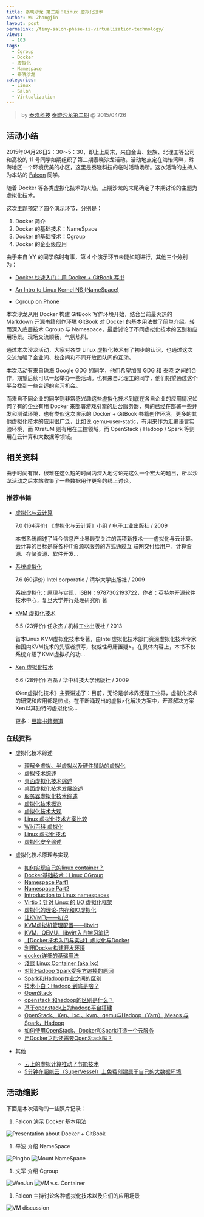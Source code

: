 ```yaml
---
title: 泰晓沙龙 第二期：Linux 虚拟化技术
author: Wu Zhangjin
layout: post
permalink: /tiny-salon-phase-ii-virtualization-technology/
views:
  - 103
tags:
  - Cgroup
  - Docker
  - 虚拟化
  - Namespace
  - 泰晓沙龙
categories:
  - Linux
  - Salon
  - Virtualization
---
```


> by [泰晓科技][1]
> [泰晓沙龙第二期][2] @ 2015/04/26


## 活动小结

2015年04月26日2：30～5：30，即上上周末，来自金山、魅族、北理工等公司和高校的 11 号同学如期组织了第二期泰晓沙龙活动。活动地点定在海怡湾畔，珠海地区一个环境优美的小区，这里是泰晓科技的临时活动场所。这次活动的主持人为本站的 [Falcon][3] 同学。

随着 Docker 等各类虚拟化技术的火热，上期沙龙的末尾确定了本期讨论的主题为虚拟化技术。

这次主题预定了四个演示环节，分别是：

  1. Docker 简介
  2. Docker 的基础技术：NameSpace
  3. Docker 的基础技术：Cgroup
  4. Docker 的企业级应用

由于来自 YY 的同学临时有事，第 4 个演示环节未能如期进行，其他三个分别为：

  * [Docker 快速入门：用 Docker + GitBook 写书][4]
  * [An Intro to Linux Kernel NS (NameSpace)][5]

  * [Cgroup on Phone][6]

本次沙龙从用 Docker 构建 GitBook 写作环境开始，结合当前最火热的 Markdown 开源书籍创作环境 GitBook 对 Docker 的基本用法做了简单介绍。转而深入底层技术 Cgroup 与 Namespace，最后讨论了不同虚拟化技术的区别和应用场景。现场交流顺畅，气氛热烈。

通过本次沙龙活动，大家对各类 Linux 虚拟化技术有了初步的认识，也通过这次交流加强了企业间、校企间和不同开放团队间的互动。

本次活动有来自珠海 Google GDG 的同学，他们希望加强 GDG 和 [泰晓][1] 之间的合作，期望后续可以一起举办一些活动。也有来自北理工的同学，他们期望通过这个平台找到一些合适的实习机会。

而来自不同企业的同学则非常感兴趣这些虚拟化技术到底在各自企业的应用情况如何？有的企业有用 Docker 来部署游戏引擎的后台服务器，有的已经在部署一些开发和测试环境，也有类似这次演示的 Docker + GitBook 书籍创作环境。更多的其他虚拟化技术的应用很广泛，比如说 qemu-user-static，有用来作为汇编语言实验环境，而 XtratuM 则有用在工控领域，而 OpenStack / Hadoop / Spark 等则用在云计算和大数据等领域。

## 相关资料

由于时间有限，很难在这么短的时间内深入地讨论完这么一个宏大的题目，所以沙龙活动之后本站收集了一些数据用作更多的线上讨论。

### 推荐书籍

  * [虚拟化与云计算][7]

    7.0 (164评价) 《虚拟化与云计算》小组 / 电子工业出版社 / 2009

    本书系统阐述了当今信息产业界最受关注的两项新技术——虚拟化与云计算。云计算的目标是将各种IT资源以服务的方式通过互 联网交付给用户。计算资源、存储资源、软件开发&#8230;

  * [系统虚拟化][8]

    7.6 (60评价) Intel corporatio / 清华大学出版社 / 2009

    系统虚拟化：原理与实现，ISBN：9787302193722，作者：英特尔开源软件技术中心，复旦大学并行处理研究所 著

  * [KVM 虚拟化技术][9]

    6.5 (23评价) 任永杰 / 机械工业出版社 / 2013

    首本Linux KVM虚拟化技术专著，由Intel虚拟化技术部门资深虚拟化技术专家和国内KVM技术的先驱者撰写，权威性毋庸置疑>。在具体内容上，本书不仅系统介绍了KVM虚拟机的功&#8230;

  * [Xen 虚拟化技术][10]

    6.6 (28评价) 石磊 / 华中科技大学出版社 / 2009

    《Xen虚拟化技术》主要讲述了：目前，无论是学术界还是工业界，虚拟化技术的研究和应用都是热点。在不断涌现出的虚拟>化解决方案中，开源解决方案Xen以其独特的虚拟化设&#8230;

    更多：[豆瓣书籍频道][11]

### 在线资料

  * 虚拟化技术综述

      * [理解全虚拟、半虚拟以及硬件辅助的虚拟化][12]
      * [虚拟技术综述][13]
      * [桌面虚拟化技术综述][14]
      * [桌面虚拟化技术发展综述][15]
      * [服务器虚拟化技术综述][16]
      * [虚拟化技术概览][17]
      * [虚拟化技术大观][18]
      * [Linux 虚拟化技术方案比较][19]
      * [Wiki百科 虚拟化][20]
      * [Linux 虚拟化技术][21]
      * [虚拟化安全综述][22]

  * 虚拟化技术原理与实现

      * [如何实现自己的linux container？][23]
      * [Docker基础技术：Linux CGroup][24]
      * [Namespace Part1][25]
      * [Namespace Part2][26]
      * [Introduction to Linux namespaces][27]
      * [Virtio：针对 Linux 的 I/O 虚拟化框架][28]
      * [虚拟化的理论-内存和IO虚拟化][29]
      * [让KVM飞——初识][30]
      * [KVM虚拟机管理配置——libvirt][31]
      * [KVM，QEMU，libvirt入门学习笔记 ][32]
      * [【Docker技术入门与实战】虚拟化与Docker ][33]
      * [利用Docker构建开发环境][34]
      * [docker详细的基础用法][35]
      * [淺談 Linux Container (aka lxc)][36]
      * [对比Hadoop Spark受多方追捧的原因][37]
      * [Spark和Hadoop作业之间的区别][38]
      * [技术小白：Hadoop 到底是啥？][39]
      * [OpenStack][40]
      * [openstack 和hadoop的区别是什么？ ][41]
      * [基于openstack上的hadoop平台搭建][42]
      * [OpenStack、Xen、lxc 、kvm、qemu与Hadoop（Yarn）,Mesos 与Spark，Hadoop][43]
      * [如何使用OpenStack、Docker和Spark打造一个云服务][44]
      * [用Docker之后还需要OpenStack吗？][45]

  * 其他

      * [云上的虚拟计算推动了节能技术][46]
      * [5分钟在超能云（SuperVessel）上免费创建属于自己的大数据环境][47]

## 活动缩影

下面是本次活动的一些照片记录：

  1. Falcon 演示 Docker 基本用法

![Presentation about Docker + GitBook][48]

  1. 平波 介绍 NameSpace

![Pingbo][49] ![Mount NameSpace][50]

  1. 文军 介绍 Cgroup

![WenJun][51] ![VM v.s. Container][52]

  1. Falcon 主持讨论各种虚拟化技术以及它们的应用场景

![VM discussion][53]





 [1]: http://tinylab.org
 [2]: /tinysalon/
 [3]: /author/falcon/
 [4]: /docker-quick-start-docker-gitbook-writing-a-book/
 [5]: http://share.csdn.net/slides/14643
 [6]: http://share.csdn.net/slides/14644
 [7]: http://book.douban.com/subject/4114150/
 [8]: http://book.douban.com/subject/3619896/
 [9]: http://book.douban.com/subject/25743939/
 [10]: http://book.douban.com/subject/3768550/
 [11]: http://book.douban.com/subject_search?search_text=%E8%99%9A%E6%8B%9F%E5%8C%96&cat=1001
 [12]: http://blog.csdn.net/flyforfreedom2008/article/details/45113635
 [13]: http://www.dlf.net.cn/manager/manage/photo/admin2009724104552%CA%F6.pdf
 [14]: http://datoucan.blog.51cto.com/656829/284629
 [15]: http://articles.e-works.net.cn/It_overview/article109377.htm
 [16]: http://wenku.baidu.com/view/f653d888a0116c175f0e488b.html
 [17]: http://www.open-open.com/lib/view/open1390723158367.html
 [18]: https://ring0.me/2014/12/virtualization-overview/
 [19]: http://yp.oss.org.cn/blog/show_resource.php?resource_id=331
 [20]: http://zh.wikipedia.org/wiki/%E8%99%9B%E6%93%AC%E5%8C%96
 [21]: https://www.ibm.com/developerworks/cn/linux/theme/virtualization/
 [22]: http://www.searchsecurity.com.cn/guide/virtualizationsec.htm
 [23]: http://weibo.com/p/1001603824282965777334
 [24]: http://coolshell.cn/articles/17049.html
 [25]: http://coolshell.cn/articles/17010.html
 [26]: http://coolshell.cn/articles/17029.html
 [27]: https://blog.jtlebi.fr/2013/12/22/introduction-to-linux-namespaces-part-1-uts/
 [28]: http://blog.chinaunix.net/uid-29056899-id-4395232.html
 [29]: http://forlinux.blog.51cto.com/8001278/1408853/
 [30]: http://bbs.linuxtone.org/thread-24347-1-1.html
 [31]: http://www.iyunv.com/thread-42981-1-1.html
 [32]: http://blog.csdn.net/julykobe/article/details/27571387
 [33]: http://dockerone.com/article/74
 [34]: http://tech.uc.cn/?p=2726
 [35]: http://www.open-open.com/lib/view/open1410568733492.html
 [36]: https://fourdollars.hackpad.com/ep/pad/static/rZ8cgA4Y8Kf
 [37]: http://cloud.yesky.com/301/35894301.shtml
 [38]: http://zhidao.baidu.com/question/1703470834520525580.html?qbl=relate_question_4&word=openstack%20spark%20hadoop
 [39]: http://os.51cto.com/art/201305/396145.htm
 [40]: http://baike.baidu.com/link?url=e6LQfFrO-BMna0OW1sZMt_m3c5QodbpfAJeX0bYf6C1sk9ecqdjNiRjQ6EEimnsGs-N8iwPY4QCgvVA_mcTqX_
 [41]: http://www.zhihu.com/question/20475470
 [42]: http://blog.itpub.net/21937342/viewspace-1120289/
 [43]: http://m.blog.csdn.net/blog/shenlin2011/24668979
 [44]: http://www.csdn.net/article/2015-03-31/2824362
 [45]: http://www.csdn.net/article/2014-12-15/2823129
 [46]: http://www.intel.com/content/dam/www/public/cn/zh/pdfs/teamsun-casestudy-cn.pdf
 [47]: http://my.oschina.net/u/1431433/blog/384964
 [48]: http://ww1.sinaimg.cn/bmiddle/005wLCQdjw1erk2tx5s3ij30p018gtbd.jpg
 [49]: http://ww2.sinaimg.cn/bmiddle/005wLCQdjw1erk2u4tyttj318g0wwdow.jpg
 [50]: http://ww1.sinaimg.cn/bmiddle/005wLCQdjw1erk2u6k3bnj316616idn7.jpg
 [51]: http://ww1.sinaimg.cn/bmiddle/005wLCQdjw1erk2u0mzckj318g0ww11p.jpg
 [52]: http://ww4.sinaimg.cn/bmiddle/005wLCQdjw1erk2u2ztqsj318g0wwgqt.jpg
 [53]: http://ww2.sinaimg.cn/bmiddle/005wLCQdjw1erk2tytnhwj318g0wwk0b.jpg
